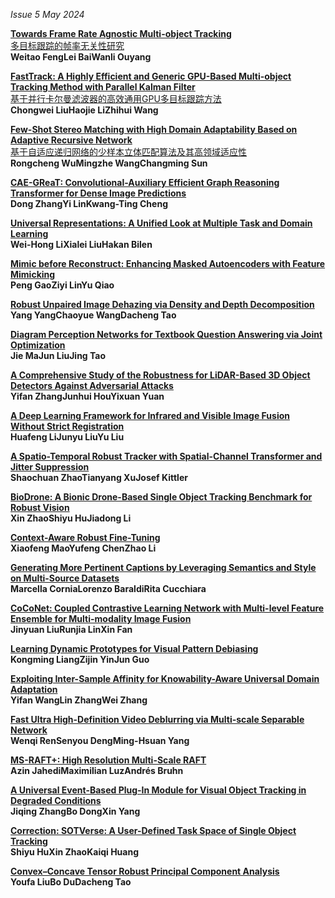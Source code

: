 *Issue 5 May 2024*  

**[Towards Frame Rate Agnostic Multi-object Tracking](	https://link.springer.com/article/10.1007/s11263-023-01943-2)**  
[多目标跟踪的帧率无关性研究](https://github.com/Paper2Chinese/Paper2Chinese/blob/main/Journals/IJCV/Issue%205%20May%202024/paper/First/Towards%20Frame%20Rate%20Agnostic%20Multi-object%20Tracking.md)  
**Weitao FengLei BaiWanli Ouyang**   

**[FastTrack: A Highly Efficient and Generic GPU-Based Multi-object Tracking Method with Parallel Kalman Filter](	https://link.springer.com/article/10.1007/s11263-023-01933-4)**  
[基于并行卡尔曼滤波器的高效通用GPU多目标跟踪方法](https://github.com/Paper2Chinese/Paper2Chinese/blob/main/Journals/IJCV/Issue%205%20May%202024/paper/First/FastTrack_%20A%20Highly%20Efficient%20and%20Generic%20GPU-Based%20Multi-object%20Tracking%20Method%20with%20Parallel%20Kalman%20Filter.md)  
**Chongwei LiuHaojie LiZhihui Wang**   

**[Few-Shot Stereo Matching with High Domain Adaptability Based on Adaptive Recursive Network](	https://link.springer.com/article/10.1007/s11263-023-01953-0)**  
[基于自适应递归网络的少样本立体匹配算法及其高领域适应性](https://github.com/Paper2Chinese/Paper2Chinese/blob/main/Journals/IJCV/Issue%205%20May%202024/paper/First/Few-Shot%20Stereo%20Matching%20with%20High%20Domain%20Adaptability%20Based%20on%20Adaptive%20Recursive%20Network.md)  
**Rongcheng WuMingzhe WangChangming Sun**   

**[CAE-GReaT: Convolutional-Auxiliary Efficient Graph Reasoning Transformer for Dense Image Predictions](	https://link.springer.com/article/10.1007/s11263-023-01928-1)**  
**Dong ZhangYi LinKwang-Ting Cheng**   

**[Universal Representations: A Unified Look at Multiple Task and Domain Learning](	https://link.springer.com/article/10.1007/s11263-023-01931-6)**  
**Wei-Hong LiXialei LiuHakan Bilen**   

**[Mimic before Reconstruct: Enhancing Masked Autoencoders with Feature Mimicking](	https://link.springer.com/article/10.1007/s11263-023-01898-4)**  
**Peng GaoZiyi LinYu Qiao**   

**[Robust Unpaired Image Dehazing via Density and Depth Decomposition](	https://link.springer.com/article/10.1007/s11263-023-01940-5)**  
**Yang YangChaoyue WangDacheng Tao**   

**[Diagram Perception Networks for Textbook Question Answering via Joint Optimization](	https://link.springer.com/article/10.1007/s11263-023-01954-z)**  
**Jie MaJun LiuJing Tao**   

**[A Comprehensive Study of the Robustness for LiDAR-Based 3D Object Detectors Against Adversarial Attacks](	https://link.springer.com/article/10.1007/s11263-023-01934-3)**  
**Yifan ZhangJunhui HouYixuan Yuan**   

**[A Deep Learning Framework for Infrared and Visible Image Fusion Without Strict Registration](	https://link.springer.com/article/10.1007/s11263-023-01948-x)**  
**Huafeng LiJunyu LiuYu Liu**   

**[A Spatio-Temporal Robust Tracker with Spatial-Channel Transformer and Jitter Suppression](	https://link.springer.com/article/10.1007/s11263-023-01902-x)**  
**Shaochuan ZhaoTianyang XuJosef Kittler**   

**[BioDrone: A Bionic Drone-Based Single Object Tracking Benchmark for Robust Vision](	https://link.springer.com/article/10.1007/s11263-023-01937-0)**  
**Xin ZhaoShiyu HuJiadong Li**   

**[Context-Aware Robust Fine-Tuning](	https://link.springer.com/article/10.1007/s11263-023-01951-2)**  
**Xiaofeng MaoYufeng ChenZhao Li**   

**[Generating More Pertinent Captions by Leveraging Semantics and Style on Multi-Source Datasets](	https://link.springer.com/article/10.1007/s11263-023-01949-w)**  
**Marcella CorniaLorenzo BaraldiRita Cucchiara**   

**[CoCoNet: Coupled Contrastive Learning Network with Multi-level Feature Ensemble for Multi-modality Image Fusion](	https://link.springer.com/article/10.1007/s11263-023-01952-1)**  
**Jinyuan LiuRunjia LinXin Fan**   

**[Learning Dynamic Prototypes for Visual Pattern Debiasing](	https://link.springer.com/article/10.1007/s11263-023-01956-x)**  
**Kongming LiangZijin YinJun Guo**   

**[Exploiting Inter-Sample Affinity for Knowability-Aware Universal Domain Adaptation](	https://link.springer.com/article/10.1007/s11263-023-01955-y)**  
**Yifan WangLin ZhangWei Zhang**   

**[Fast Ultra High-Definition Video Deblurring via Multi-scale Separable Network](	https://link.springer.com/article/10.1007/s11263-023-01958-9)**  
**Wenqi RenSenyou DengMing-Hsuan Yang**   

**[MS-RAFT+: High Resolution Multi-Scale RAFT](	https://link.springer.com/article/10.1007/s11263-023-01930-7)**  
**Azin JahediMaximilian LuzAndrés Bruhn**   

**[A Universal Event-Based Plug-In Module for Visual Object Tracking in Degraded Conditions](	https://link.springer.com/article/10.1007/s11263-023-01959-8)**  
**Jiqing ZhangBo DongXin Yang**   

**[Correction: SOTVerse: A User-Defined Task Space of Single Object Tracking](	https://link.springer.com/article/10.1007/s11263-023-01968-7)**  
**Shiyu HuXin ZhaoKaiqi Huang**   

**[Convex–Concave Tensor Robust Principal Component Analysis](	https://link.springer.com/article/10.1007/s11263-023-01960-1)**  
**Youfa LiuBo DuDacheng Tao**   
